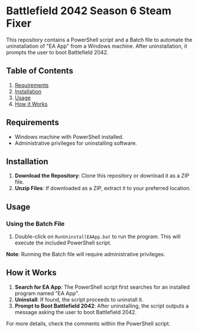 # Battlefield 2042 Season 6 Steam Fixer

This repository contains a PowerShell script and a Batch file to automate the uninstallation of "EA App" from a Windows machine. After uninstallation, it prompts the user to boot Battlefield 2042.

## Table of Contents
1. [Requirements](#requirements)
2. [Installation](#installation)
3. [Usage](#usage)
4. [How it Works](#how-it-works)

## Requirements

- Windows machine with PowerShell installed.
- Administrative privileges for uninstalling software.

## Installation

1. **Download the Repository**: Clone this repository or download it as a ZIP file.
2. **Unzip Files**: If downloaded as a ZIP, extract it to your preferred location.

## Usage

### Using the Batch File

1. Double-click on `RunUninstallEAApp.bat` to run the program. This will execute the included PowerShell script.

**Note**: Running the Batch file will require administrative privileges.

## How it Works

1. **Search for EA App**: The PowerShell script first searches for an installed program named "EA App".
2. **Uninstall**: If found, the script proceeds to uninstall it.
3. **Prompt to Boot Battlefield 2042**: After uninstalling, the script outputs a message asking the user to boot Battlefield 2042.

For more details, check the comments within the PowerShell script.

